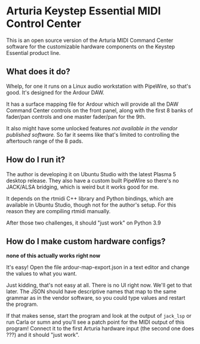 # Arturia Keystep Essential MIDI Control Center

This is an open source version of the Arturia MIDI Command Center software for the customizable hardware components on the Keystep Essential product line.

## What does it do?

Whelp, for one it runs on a Linux audio workstation with PipeWire, so that's good. It's designed for the Ardour DAW.

It has a surface mapping file for Ardour which will provide all the DAW Command Center controls on the front panel, along with the first 8 banks of fader/pan controls and one master fader/pan for the 9th.

It also might have some unlocked features *not available in the vendor published software.* So far it seems like that's limited to controlling the aftertouch range of the 8 pads.

## How do I run it?

The author is developing it on Ubuntu Studio with the latest Plasma 5 desktop release. They also have a custom built PipeWire so there's no JACK/ALSA bridging, which is weird but it works good for me.

It depends on the rtmidi C++ library and Python bindings, which are available in Ubuntu Studio, though not for the author's setup. For this reason they are compiling rtmidi manually.

After those two challenges, it should "just work" on Python 3.9

## How do I make custom hardware configs?

**none of this actually works right now**

It's easy! Open the file ardour-map-export.json in a text editor and change the values to what you want.

Just kidding, that's not easy at all. There is no UI right now. We'll get to that later. The JSON should have descriptive names that map to the same grammar as in the vendor software, so you could type values and restart the program.

If that makes sense, start the program and look at the output of `jack_lsp` or run Carla or sumn and you'll see a patch point for the MIDI output of this program! Connect it to the first Arturia hardware input (the second one does ???) and it should "just work".
